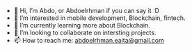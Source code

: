 - 👋 Hi, I’m Abdo, or Abdoelrhman if you can say it :D
- 👀 I’m interested in mobile development, Blockchain, fintech.
- 🌱 I’m currently learning more about Blockchain.
- 💞️ I’m looking to collaborate on intersting projects. 
- 📫 How to reach me: abdoelrhman.eaita@gmail.com

<!---
Abdo-codes/Abdo-codes is a ✨ special ✨ repository because its `README.md` (this file) appears on your GitHub profile.
You can click the Preview link to take a look at your changes.
--->
